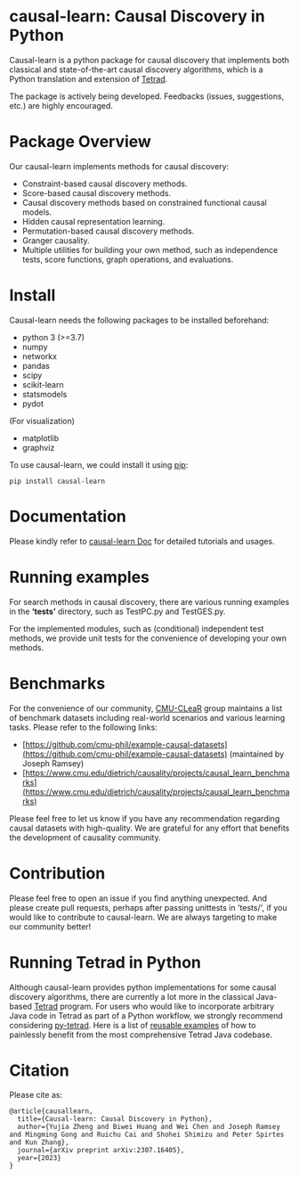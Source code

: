 # causal-learn: Causal Discovery in Python

Causal-learn is a python package for causal discovery that implements both classical and state-of-the-art causal discovery algorithms, which is a Python translation and extension of [Tetrad](https://github.com/cmu-phil/tetrad).

The package is actively being developed. Feedbacks (issues, suggestions, etc.) are highly encouraged.

# Package Overview

Our causal-learn implements methods for causal discovery:

* Constraint-based causal discovery methods.
* Score-based causal discovery methods.
* Causal discovery methods based on constrained functional causal models.
* Hidden causal representation learning.
* Permutation-based causal discovery methods.
* Granger causality.
* Multiple utilities for building your own method, such as independence tests, score functions, graph operations, and evaluations.

# Install

Causal-learn needs the following packages to be installed beforehand:

* python 3 (>=3.7)
* numpy
* networkx
* pandas
* scipy
* scikit-learn
* statsmodels
* pydot

(For visualization)

* matplotlib
* graphviz

To use causal-learn, we could install it using [pip](https://pypi.org/project/causal-learn/):

```
pip install causal-learn
```


# Documentation

Please kindly refer to [causal-learn Doc](https://causal-learn.readthedocs.io/en/latest/) for detailed tutorials and usages.

# Running examples

For search methods in causal discovery, there are various running examples in the **‘tests’** directory, such as TestPC.py and TestGES.py.

For the implemented modules, such as (conditional) independent test methods, we provide unit tests for the convenience of developing your own methods.

# Benchmarks

For the convenience of our community, [CMU-CLeaR](https://www.cmu.edu/dietrich/causality) group maintains a list of benchmark datasets including real-world scenarios and various learning tasks. Please refer to the following links:

* [https://github.com/cmu-phil/example-causal-datasets](https://github.com/cmu-phil/example-causal-datasets) (maintained by Joseph Ramsey)
* [https://www.cmu.edu/dietrich/causality/projects/causal_learn_benchmarks](https://www.cmu.edu/dietrich/causality/projects/causal_learn_benchmarks)

Please feel free to let us know if you have any recommendation regarding causal datasets with high-quality. We are grateful for any effort that benefits the development of causality community.


# Contribution

Please feel free to open an issue if you find anything unexpected.
And please create pull requests, perhaps after passing unittests in 'tests/', if you would like to contribute to causal-learn.
We are always targeting to make our community better!

# Running Tetrad in Python

Although causal-learn provides python implementations for some causal discovery algorithms, there are currently a lot more in the classical Java-based [Tetrad](https://github.com/cmu-phil/tetrad) program. For users who would like to incorporate arbitrary Java code in Tetrad as part of a Python workflow, we strongly recommend considering [py-tetrad](https://github.com/cmu-phil/py-tetrad). Here is a list of [reusable examples](https://github.com/cmu-phil/py-tetrad/tree/main/pytetrad) of how to painlessly benefit from the most comprehensive Tetrad Java codebase.

# Citation

Please cite as:

```
@article{causallearn,
  title={Causal-learn: Causal Discovery in Python},
  author={Yujia Zheng and Biwei Huang and Wei Chen and Joseph Ramsey and Mingming Gong and Ruichu Cai and Shohei Shimizu and Peter Spirtes and Kun Zhang},
  journal={arXiv preprint arXiv:2307.16405},
  year={2023}
}
```